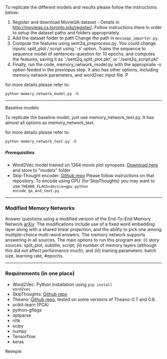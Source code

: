 To replicate the different models and results please follow the instructions below:

1. Register and download MovieQA dataset - Details in http://movieqa.cs.toronto.edu/register/. Follow instructions there
in order to setup the dataset paths and folders appropriately.
2. Add the dataset folder to path
Change the path in <code>movieqa_importer.py</code>.
3. Compute the features using sent2q_preprocess.py. You could change inputs: split_plot / script using '-s' option. Trains the
sequence to sequence model of sentences-question for 10 epochs, and computes the features, saving it as './sent2q_split_plot.pkl', or './sent2q_script.pkl' 
4. Finally, run the code, memory_network_model.py with the appropriate -s option feeded in the previopus step. It also has other options, including
memory network parameters, and word2vec input file. P

for more details please refer to:

<code>python memory_network_model.py -h</code>

----

Baseline models

To replicate the baseline model, just use memory_network_text.py. It has almost all options as memory_network_text.

for more details please refer to:

<code>python memory_network_text.py -h</code>

##### Prerequisities
+ Word2Vec model trained on 1364 movie plot synopses. [Download here](https://cvhci.anthropomatik.kit.edu/~mtapaswi/downloads/movie_plots_1364.d-300.mc1.w2v) and store to "models" folder
+ Skip-Thought encoder. [Github repo](https://github.com/ryankiros/skip-thoughts)
Please follow instructions on that repository.
To encode using GPU (for SkipThoughts) you may want to use
<code>THEANO_FLAGS=device=gpu python encode_qa_and_text.py</code>

----

### Modified Memory Networks
Answer questions using a modified version of the End-To-End Memory Network [arXiv](https://arxiv.org/abs/1503.08895). The modifications include use of a fixed word embedding layer along with a shared linear projection, and the ability to pick one among multiple-choice multi-word answers. The memory network supports answering in all sources. The main options to run this program are:
(i) story sources: split_plot, subtitle, script;
(ii) number of memory layers (although this did not affect performance much); and
(iii) training parameters: batch size, learning rate, #epochs.


----

### Requirements (in one place)

- Word2Vec: Python installation using <code>pip install word2vec</code>
- SkipThoughts: [Github repo](https://github.com/ryankiros/skip-thoughts)
- Theano: [Github repo](https://github.com/Theano/Theano), tested on some versions of Theano-0.7 and 0.8.
- scikit-learn (PCA)
- python-gflags
- optparse
- nltk
- scipy
- numpy
- Tensorflow
- keras

Reimple

